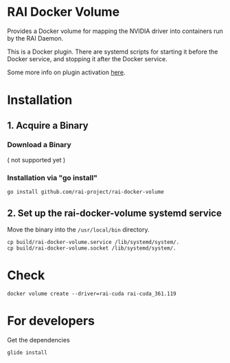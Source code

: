 # RAI Docker Volume

Provides a Docker volume for mapping the NVIDIA driver into containers run by the RAI Daemon.

This is a Docker plugin. There are systemd scripts for starting it before the Docker service, and stopping it after the Docker service.

Some more info on plugin activation [here](https://docs.docker.com/engine/extend/plugin_api/#plugin-activation).

# Installation

## 1. Acquire a Binary

### Download a Binary

( not supported yet )

### Installation via "go install"

    go install github.com/rai-project/rai-docker-volume

## 2. Set up the rai-docker-volume systemd service

Move the binary into the `/usr/local/bin` directory.

    cp build/rai-docker-volume.service /lib/systemd/system/.
    cp build/rai-docker-volume.socket /lib/systemd/system/.


# Check

    docker volume create --driver=rai-cuda rai-cuda_361.119


# For developers 

Get the dependencies

    glide install


